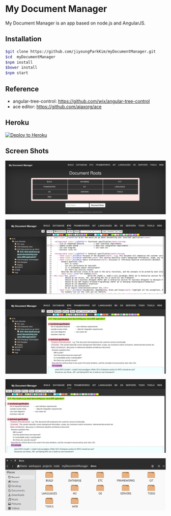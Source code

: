 My Document Manager
===
My Document Manager is an app based on node.js and AngularJS. 

## Installation
```bash
$git clone https://github.com/jiyoungParkKim/myDocumentManager.git
$cd  myDocumentManager
$npm install
$bower install
$npm start
```
## Reference
 * angular-tree-control: https://github.com/wix/angular-tree-control
 * ace editor: https://github.com/ajaxorg/ace


## Heroku
[![Deploy to Heroku](https://www.herokucdn.com/deploy/button.png)](https://heroku.com/deploy)


## Screen Shots

![example image](screenShot1.png "An exemplary image")

![example image](screenShot7.png "An exemplary image")

![example image](screenShot5.png "An exemplary image")

![example image](screenShot6.png "An exemplary image")

![example image](screenShot8.png "An exemplary image")